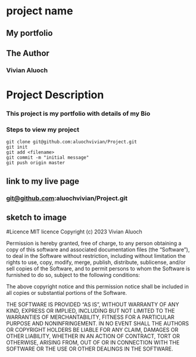 # project name
## My portfolio

## The Author
### Vivian Aluoch

# Project Description
### This project is my portfolio with details of my Bio

### Steps to view my project

```
git clone git@github.com:aluochvivian/Project.git
git init
git add <filename>
git commit -m "initial message"
git push origin master
```
## link to my live page

### git@github.com:aluochvivian/Project.git

## sketch to image


#Licence
MIT licence
Copyright (c) 2023 Vivian Aluoch

Permission is hereby granted, free of charge, to any person obtaining a copy of this software and associated documentation files (the “Software”), to deal in the Software without restriction, including without limitation the rights to use, copy, modify, merge, publish, distribute, sublicense, and/or sell copies of the Software, and to permit persons to whom the Software is furnished to do so, subject to the following conditions:

The above copyright notice and this permission notice shall be included in all copies or substantial portions of the Software.

THE SOFTWARE IS PROVIDED “AS IS”, WITHOUT WARRANTY OF ANY KIND, EXPRESS OR IMPLIED, INCLUDING BUT NOT LIMITED TO THE WARRANTIES OF MERCHANTABILITY, FITNESS FOR A PARTICULAR PURPOSE AND NONINFRINGEMENT. IN NO EVENT SHALL THE AUTHORS OR COPYRIGHT HOLDERS BE LIABLE FOR ANY CLAIM, DAMAGES OR OTHER LIABILITY, WHETHER IN AN ACTION OF CONTRACT, TORT OR OTHERWISE, ARISING FROM, OUT OF OR IN CONNECTION WITH THE SOFTWARE OR THE USE OR OTHER DEALINGS IN THE SOFTWARE.
